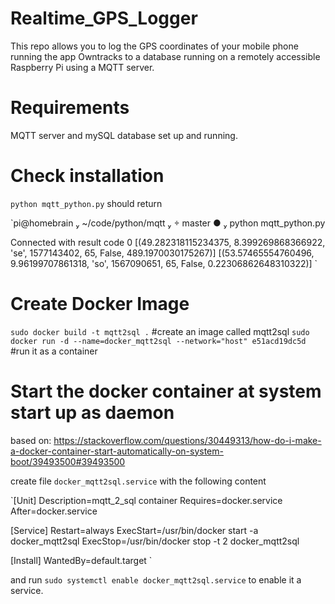 # Realtime_GPS_Logger
This repo allows you to log the GPS coordinates of your mobile phone running the app Owntracks to a database running on a remotely accessible Raspberry Pi using a MQTT server. 

# Requirements

MQTT server and mySQL database set up and running.

# Check installation
`python mqtt_python.py` should return

`pi@homebrain  ~/code/python/mqtt   master ●  python mqtt_python.py        

Connected with result code 0
[(49.282318115234375, 8.399269868366922, 'se', 1577143402, 65, False, 489.1970030175267)]
[(53.57465554760496, 9.96199707861318, 'so', 1567090651, 65, False, 0.22306862648310322)]
`

# Create Docker Image

`sudo docker build -t mqtt2sql .` #create an image called mqtt2sql
`sudo docker run -d --name=docker_mqtt2sql --network="host" e51acd19dc5d` #run it as a container


# Start the docker container at system start up as daemon

based on:
https://stackoverflow.com/questions/30449313/how-do-i-make-a-docker-container-start-automatically-on-system-boot/39493500#39493500

create file `docker_mqtt2sql.service` with the following content

`[Unit]
Description=mqtt_2_sql container
Requires=docker.service
After=docker.service

[Service]
Restart=always
ExecStart=/usr/bin/docker start -a docker_mqtt2sql
ExecStop=/usr/bin/docker stop -t 2 docker_mqtt2sql

[Install]
WantedBy=default.target
`

and run `sudo systemctl enable docker_mqtt2sql.service` to enable it a service.
